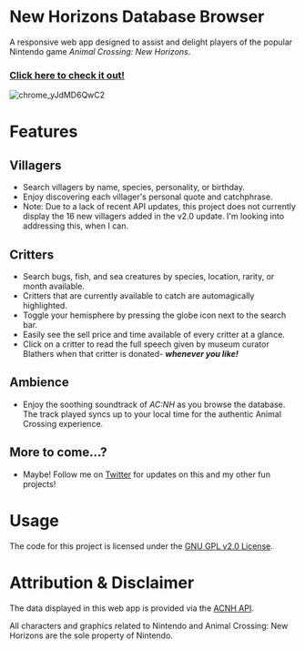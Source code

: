 # New Horizons Database Browser

A responsive web app designed to assist and delight players of the popular Nintendo game _Animal Crossing: New Horizons_.

### [**Click here to check it out!**](https://acnh-browser.netlify.app/)
<!-- ![chrome_JRETOu1xcO](https://user-images.githubusercontent.com/96756923/166129214-60670002-0fbc-428f-a1e9-1be668463bcb.png) -->
![chrome_yJdMD6QwC2](https://user-images.githubusercontent.com/96756923/166415707-3676a395-d069-42c3-bfac-6116c0e39a87.png)
# Features
## Villagers
- Search villagers by name, species, personality, or birthday.
- Enjoy discovering each villager's personal quote and catchphrase.
- Note: Due to a lack of recent API updates, this project does not currently display the 16 new villagers added in the v2.0 update. I'm looking into addressing this, when I can.

## Critters
- Search bugs, fish, and sea creatures by species, location, rarity, or month available.
- Critters that are currently available to catch are automagically highlighted.
- Toggle your hemisphere by pressing the globe icon next to the search bar.
- Easily see the sell price and time available of every critter at a glance.
- Click on a critter to read the full speech given by museum curator Blathers when that critter is donated- **_whenever you like!_**

## Ambience
- Enjoy the soothing soundtrack of _AC:NH_ as you browse the database. The track played syncs up to your local time for the authentic Animal Crossing experience.

## More to come...?
- Maybe! Follow me on [Twitter](https://twitter.com/ramblingadam) for updates on this and my other fun projects!

# Usage
The code for this project is licensed under the [GNU GPL v2.0 License](https://github.com/ramblingadam/acnh/blob/main/LICENSE.md).

# Attribution & Disclaimer
The data displayed in this web app is provided via the [ACNH API](https://acnhapi.com/).

All characters and graphics related to Nintendo and Animal Crossing: New Horizons are the sole property of Nintendo.
